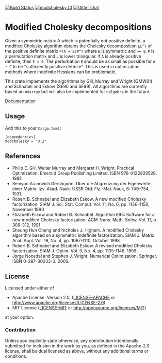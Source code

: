 [![Build Status](https://travis-ci.org/argmin-rs/modcholesky.svg?branch=master)](https://travis-ci.org/argmin-rs/modcholesky)
[![modcholesky CI](https://github.com/argmin-rs/modcholesky/actions/workflows/ci.yml/badge.svg?branch=master)](https://github.com/argmin-rs/modcholesky/actions/workflows/ci.yml)
[![Gitter chat](https://badges.gitter.im/argmin-rs/community.png)](https://gitter.im/argmin-rs/community)

# Modified Cholesky decompositions

Given a symmetric matrix A which is potentially not positive definite, a modified Cholesky algorithm obtains the Cholesky decomposition `LL^T` of the positive definite matrix `P(A + E)P^T` where `E` is symmetric and `>= 0`, `P` is a permutation matrix and `L` is lower triangular.
If `A` is already positive definite, then `E = 0`.
The perturbation `E` should be as small as possible for `A + E` to be "sufficiently positive definite".
This is used in optimization methods where indefinite Hessians can be problematic.

This crate implements the algorithms by Gill, Murray and Wright (GMW81) and Schnabel and Eskow (SE90 and SE99).
All algorithms are currently based on `ndarray` but will also be implemented for `nalgebra` in the future.

[Documentation](https://argmin-rs.github.io/modcholesky/modcholesky/)


## Usage

Add this to your `Cargo.toml`:

```
[dependencies]
modcholesky = "0.2"
```

## References

* Philip E. Gill, Walter Murray and Margaret H. Wright.
  Practical Optimization.
  Emerald Group Publishing Limited. ISBN 978-0122839528. 1982
* Semyon Aranovich Gershgorin.
  Über die Abgrenzung der Eigenwerte einer Matrix.
  Izv. Akad. Nauk. USSR Otd. Fiz.-Mat. Nauk, 6: 749–754, 1931.
* Robert B. Schnabel and Elizabeth Eskow.
  A new modified Cholesky factorization.
  SIAM J. Sci. Stat. Comput. Vol. 11, No. 6, pp. 1136-1158, November 1990
* Elizabeth Eskow and Robert B. Schnabel.
  Algorithm 695: Software for a new modified Cholesky factorization.
  ACM Trans. Math. Softw. Vol. 17, p. 306-312, 1991
* Sheung Hun Cheng and Nicholas J. Higham.
  A modified Cholesky algorithm based on a symmetric indefinite factorization.
  SIAM J. Matrix Anal. Appl. Vol. 19, No. 4, pp. 1097-1110, October 1998
* Robert B. Schnabel and Elizabeth Eskow.
  A revised modified Cholesky factorization.
  SIAM J. Optim. Vol. 9, No. 4, pp. 1135-1148, 1999
* Jorge Nocedal and Stephen J. Wright.
  Numerical Optimization.
  Springer. ISBN 0-387-30303-0. 2006.

## License

Licensed under either of

  * Apache License, Version 2.0, ([LICENSE-APACHE](LICENSE-APACHE) or http://www.apache.org/licenses/LICENSE-2.0)
  * MIT License ([LICENSE-MIT](LICENSE-MIT) or http://opensource.org/licenses/MIT)

at your option.


### Contribution

Unless you explicitly state otherwise, any contribution intentionally submitted for inclusion in the work by you, as defined in the Apache-2.0 license, shall be dual licensed as above, without any additional terms or conditions.
